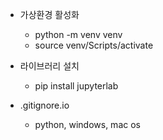 - 가상환경 활성화
    - python -m venv venv
    - source venv/Scripts/activate

- 라이브러리 설치
    - pip install jupyterlab

- .gitignore.io
    - python, windows, mac os 